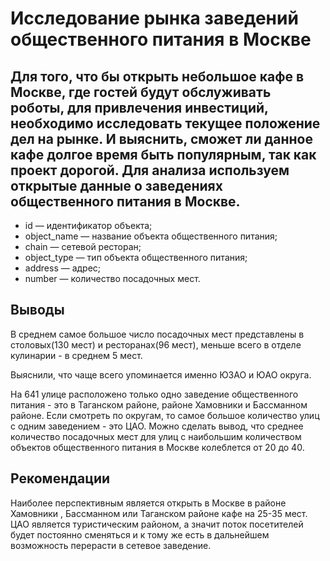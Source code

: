 # Исследование рынка заведений общественного питания в Москве

## Для того, что бы открыть небольшое кафе в Москве, где гостей будут обслуживать роботы, для привлечения инвестиций, необходимо исследовать текущее положение дел на рынке. И выяснить, сможет ли данное кафе долгое время быть популярным, так как проект дорогой. Для анализа используем открытые данные о заведениях общественного питания в Москве.

- id — идентификатор объекта;
- object_name — название объекта общественного питания;
- chain — сетевой ресторан;
- object_type — тип объекта общественного питания;
- address — адрес;
- number — количество посадочных мест.
## Выводы
В среднем самое большое число посадочных мест представлены в столовых(130 мест) и ресторанах(96 мест), меньше всего в отделе кулинарии - в среднем 5 мест.

Выяснили, что чаще всего упоминается именно ЮЗАО и ЮАО округа.

На 641 улице расположено только одно заведение общественного питания - это в Таганском районе, районе Хамовники и Бассманном районе. Если смотреть по округам, то самое большое количество улиц с одним заведением - это ЦАО. Можно сделать вывод, что среднее количество посадочных мест для улиц с наибольшим количеством объектов общественного питания в Москве колеблется от 20 до 40.

## Рекомендации

Наиболее перспективным является открыть в Москве в районе Хамовники , Бассманном или Таганском районе кафе на 25-35 мест. ЦАО является туристическим районом, а значит поток посетителей будет постоянно сменяться и к тому же есть в дальнейшем возможность перерасти в сетевое заведение.
